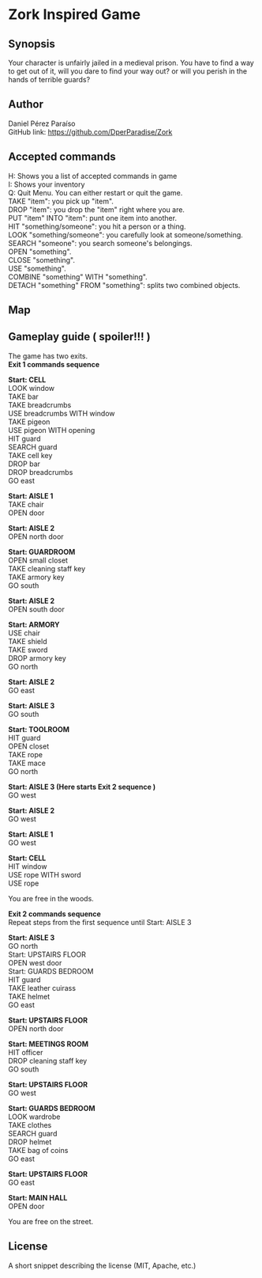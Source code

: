 # Zork Inspired Game

## Synopsis

Your character is unfairly jailed in a medieval prison. You have to find a way to get out of it, will you dare to find your way out? or will you perish in the hands of terrible guards?

## Author
Daniel Pérez Paraíso  
GitHub link: https://github.com/DperParadise/Zork   

## Accepted commands

H: Shows you a list of accepted commands in game  
I: Shows your inventory  
Q: Quit Menu. You can either restart or quit the game.  
TAKE "item": you pick up "item".  
DROP "item": you drop the "item" right where you are.  
PUT "item" INTO "item": punt one item into another.  
HIT "something/someone": you hit a person or a thing.  
LOOK "something/someone": you carefully look at someone/something.  
SEARCH "someone": you search someone's belongings.  
OPEN "something".   
CLOSE "something".  
USE "something".  
COMBINE "something" WITH "something".  
DETACH "something" FROM "something": splits two combined objects.  

## Map

## Gameplay guide ( spoiler!!! )   

The game has two exits.  
**Exit 1 commands sequence**  

**Start: CELL**   
LOOK window  
TAKE bar  
TAKE breadcrumbs  
USE breadcrumbs WITH window  
TAKE pigeon  
USE pigeon WITH opening  
HIT guard  
SEARCH guard  
TAKE cell key  
DROP bar  
DROP breadcrumbs  
GO east  

**Start: AISLE 1**  
TAKE chair  
OPEN door  

**Start: AISLE 2**    
OPEN north door  

**Start: GUARDROOM**    
OPEN small closet  
TAKE cleaning staff key  
TAKE armory key   
GO south  

**Start: AISLE 2**    
OPEN south door  

**Start: ARMORY**    
USE chair  
TAKE shield   
TAKE sword   
DROP armory key   
GO north  

**Start: AISLE 2**     
GO east   

**Start: AISLE 3**       
GO south  

**Start: TOOLROOM**    
HIT guard   
OPEN closet   
TAKE rope   
TAKE mace   
GO north   

**Start: AISLE 3  (Here starts Exit 2 sequence )**     
GO west   

**Start: AISLE 2**     
GO west   

**Start: AISLE 1**     
GO west   

**Start: CELL**     
HIT window   
USE rope WITH sword   
USE rope  

You are free in the woods.   

**Exit 2 commands sequence**  
Repeat steps from the first sequence until Start: AISLE 3   

**Start: AISLE 3**   
GO north    
Start: UPSTAIRS FLOOR   
OPEN west door   
Start: GUARDS BEDROOM   
HIT guard   
TAKE leather cuirass   
TAKE helmet   
GO east   

**Start: UPSTAIRS FLOOR**    
OPEN north door   

**Start: MEETINGS ROOM**      
HIT officer   
DROP cleaning staff key   
GO south   

**Start: UPSTAIRS FLOOR**     
GO west   

**Start: GUARDS BEDROOM**     
LOOK wardrobe   
TAKE clothes   
SEARCH guard   
DROP helmet   
TAKE bag of coins   
GO east   

**Start: UPSTAIRS FLOOR**     
GO east   

**Start: MAIN HALL**     
OPEN door  

You are free on the street.

## License

A short snippet describing the license (MIT, Apache, etc.)
